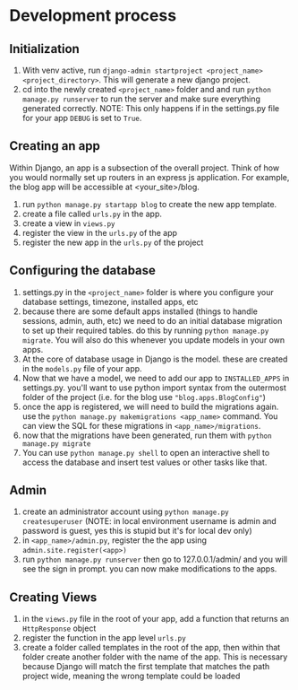 # Development process

## Initialization
1. With venv active, run `django-admin startproject <project_name> <project_directory>`. This will generate a new django project.
2. cd into the newly created `<project_name>` folder and and run `python manage.py runserver` to run the server and make sure everything generated correctly. NOTE: This only happens if in the settings.py file for your app `DEBUG` is set to `True`.

## Creating an app

Within Django, an app is a subsection of the overall project. Think of how you would normally set up routers in an express js application. For example, the blog app will be accessible at <your_site>/blog.

1. run `python manage.py startapp blog` to create the new app template.
2. create a file called `urls.py` in the app.
3. create a view in `views.py`
4. register the view in the `urls.py` of the app
3. register the new app in the `urls.py` of the project 

## Configuring the database
1. settings.py in the `<project_name>` folder is where you configure your database settings, timezone, installed apps, etc
2. because there are some default apps installed (things to handle sessions, admin, auth, etc) we need to do an initial database migration to set up their required tables. do this by running `python manage.py migrate`. You will also do this whenever you update models in your own apps.
3. At the core of database usage in Django is the model. these are created in the `models.py` file of your app.
4. Now that we have a model, we need to add our app to `INSTALLED_APPS` in settings.py. you'll want to use python import syntax from the outermost folder of the project (i.e. for the blog use `"blog.apps.BlogConfig"`)
5. once the app is registered, we will need to build the migrations again. use the `python manage.py makemigrations <app_name>` command. You can view the SQL for these migrations in `<app_name>/migrations`.
6. now that the migrations have been generated, run them with `python manage.py migrate`
7. You can use `python manage.py shell` to open an interactive shell to access the database and insert test values or other tasks like that.


## Admin
1. create an administrator account using `python manage.py createsuperuser` (NOTE: in local environment username is admin and password is guest, yes this is stupid but it's for local dev only)
2. in `<app_name>/admin.py`, register the the app using `admin.site.register(<app>)`
3. run `python manage.py runserver` then go to 127.0.0.1/admin/ and you will see the sign in prompt. you can now make modifications to the apps.


## Creating Views
1. in the `views.py` file in the root of your app, add a function that returns an `HttpResponse` object
2. register the function in the app level `urls.py`
3. create a folder called templates in the root of the app, then within that folder create another folder with the name of the app.
This is necessary because Django will match the first template that matches the path project wide, meaning the wrong template could be loaded
